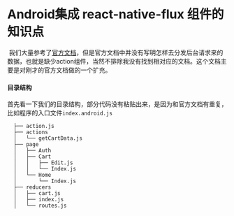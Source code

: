 # Android集成 react-native-flux 组件的知识点
  
  我们大量参考了[官方文档](https://github.com/aksonov/react-native-router-flux/blob/master/docs/REDUX_FLUX.md)，但是官方文档中并没有写明怎样去分发后台请求来的数据，也就是缺少action组件，当然不排除我没有找到相对应的文档。这个文档主要是对刚才的官方文档做的一个扩充。
  
#### <i class="icon-folder-open"></i> 目录结构

首先看一下我们的目录结构，部分代码没有粘贴出来，是因为和官方文档有重复，比如程序的入口文件```index.android.js```
```
  ├── action.js
  ├── actions
  │   └── getCartData.js
  ├── page
  │   ├── Auth
  │   ├── Cart
  │   │   ├── Edit.js
  │   │   └── Index.js
  │   └── Home
  │       └── Index.js
  ├── reducers
  │   ├── cart.js
  │   ├── index.js
  │   └── routes.js
  ```
